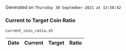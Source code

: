 Generated on `Thursday 30-September-2021 at 13:58:42`

### Current to Target Coin Ratio
`current_coin_ratio.sh`

Date|Current|Target|Ratio
---|---|---|---
